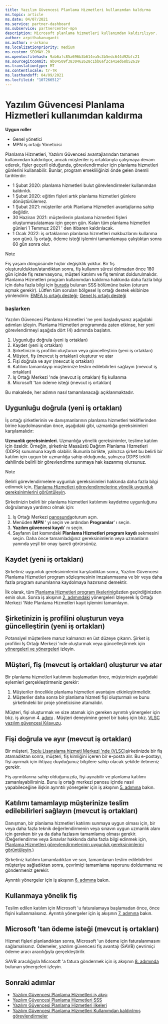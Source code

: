 ```yaml
---
title: Yazılım Güvencesi Planlama Hizmetleri kullanımdan kaldırma
ms.topic: article
ms.date: 04/07/2021
ms.service: partner-dashboard
ms.subservice: partnercenter-mpn
description: Microsoft planlama hizmetleri kullanımdan kaldırılıyor.
author: arpithakanuganti
ms.author: v-arkanu
ms.localizationpriority: medium
ms.custom: SEOMAY.20
ms.openlocfilehash: 9ab6afc85a696b3b614ea5c3b5edc644d92bfc21
ms.sourcegitcommit: 9b04509f3830462628c1bb6af2ca41ed68b52619
ms.translationtype: MT
ms.contentlocale: tr-TR
ms.lasthandoff: 04/09/2021
ms.locfileid: "107266512"
---
```

# <a name="software-assurance-planning-services-retirement"></a>Yazılım Güvencesi Planlama Hizmetleri kullanımdan kaldırma

**Uygun roller**

- Genel yönetici
- MPN iş ortağı Yöneticisi


Planlama Hizmetleri, Yazılım Güvencesi avantajlarından tamamen kullanımdan kaldırılıyor, ancak müşteriler iş ortaklarıyla çalışmaya devam ederek, fişler geçerli olduğunda, görevlendirmeler için planlama hizmetleri günlerini kullanabilir. Bunlar, program emekliliğinizi önde gelen önemli tarihlerdir: 

- 1 Şubat 2020: planlama hizmetleri bulut görevlendirmeler kullanımdan kaldırıldı.  
- 1 Şubat 2020: eğitim fişleri artık planlama hizmetleri günlere dönüştürülemez.  
- 1 Şubat 2021: müşteriler artık Planlama Hizmetleri avantajlarına sahip değildir. 
- 30 Haziran 2021: müşterilerin planlama hizmetleri fişleri oluşturması/ataması için geçen gün. Kalan tüm planlama hizmetleri günleri 1 Temmuz 2021 ' den itibaren kaldırılacak.
- 1 Ocak 2022: iş ortaklarının planlama hizmetleri makbuzlarını kullanma son günü. İş ortağı, ödeme isteği işlemini tamamlamaya çalıştıktan sonra 60 gün sonra olur.  

>[!NOTE]
>Fiş yaşam döngüsünde hiçbir değişiklik yoktur. Bir fiş oluşturulduktan/atandıktan sonra, fiş kullanım süresi dolmadan önce 180 gün içinde fiş rezervasyonu, müşteri katılımı ve fiş teminat doldurulmalıdır.  Planlama Hizmetleri program kullanımdan kaldırma hakkında daha fazla bilgi için daha fazla bilgi için [burada](https://partner.microsoft.com/resources/collection/software-assurance-benefit-changes#/) bulunan SSS bölümüne bakın (oturum açmak gerekir).  Lütfen tüm soruları bölgesel Iş ortağı destek ekibinize yönlendirin: [EMEA Iş ortağı desteği](mailto:savoucher@msdirectservices.com); [Genel Iş ortağı desteği](https://partner.microsoft.com/dashboard/support/servicerequests)


### <a name="get-started"></a>başlarken

Yazılım Güvencesi Planlama Hizmetleri 'ne yeni başladıysanız aşağıdaki adımları izleyin. Planlama Hizmetleri programında zaten etkinse, her yeni görevlendirmeyi aşağıda dört (4) adımında başlatın.

1. Uygunluğu doğrula (yeni iş ortakları)
2. Kaydet (yeni iş ortakları)
3. Şirketinizin iş profilini oluşturun veya güncelleştirin (yeni iş ortakları)
4. Müşteri, fiş (mevcut iş ortakları) oluşturur ve atar
5. Fişi doğrula ve ayır (mevcut iş ortakları)
6. Katılımı tamamlayıp müşterinize teslim edilebilirleri sağlayın (mevcut iş ortakları)
7. Iş Ortağı Merkezi 'nde (mevcut iş ortakları) fiş kullanma
8. Microsoft 'tan ödeme isteği (mevcut iş ortakları)

Bu makalede, her adımın nasıl tamamlanacağı açıklanmaktadır.

## <a name="verify-eligibility-new-partners"></a>Uygunluğu doğrula (yeni iş ortakları)

İş ortağı şirketlerinin ve danışmanlarının planlama hizmetleri tekliflerinden birine kaydolmasından önce, aşağıdaki gibi, uzmanlığa gereksinimleri karşılamalıdır:

**Uzmanlık gereksinimleri.** Uzmanlığa yönelik gereksinimler, teslime katılım için özeldir. Örneğin, şirketiniz Masaüstü Dağıtım Planlama Hizmetleri (DDPS) sunumuna kayıtlı olabilir. Bununla birlikte, yalnızca şirket bu belirli bir katılım için uygun bir uzmanlığa sahip olduğunda, yalnızca DDPS teklifi dahilinde belirli bir görevlendirme sunmaya hak kazanmış olursunuz.

>[!NOTE]
> Belirli görevlendirmelere uygunluk gereksinimleri hakkında daha fazla bilgi edinmek için, [Planlama Hizmetleri görevlendirmelerine yönelik uygunluk gereksinimlerini görüntüleyin](software-assurance-dps-requirements.md).

Şirketinizin belirli bir planlama hizmetleri katılımını kaydetme uygunluğunu doğrulamaya yardımcı olmak için:

1. Iş Ortağı Merkezi [panosunda](https://partner.microsoft.com/dashboard/home)oturum açın.
2. Menüden **MPN** ' yi seçin ve ardından **Programlar**' ı seçin.
3. **Yazılım güvencesi kaydı**' nı seçin.
4. Sayfanın üst kısmındaki **Planlama Hizmetleri program kaydı** sekmesini seçin. Daha önce tamamladığınız gereksinimlerin veya uzmanların yanında yeşil bir onay işareti görürsünüz.

## <a name="enroll-new-partners"></a>Kaydet (yeni iş ortakları)

Şirketiniz uygunluk gereksinimlerini karşıladıktan sonra, Yazılım Güvencesi Planlama Hizmetleri program sözleşmesinin imzalanmasına ve bir veya daha fazla program sunumlarına kaydolmaya hazırsınız demektir.

İlk olarak, tüm [Planlama Hizmetleri program ilkelerini](https://go.microsoft.com/fwlink/?linkid=2115984)gözden geçirdiğinizden emin olun. Sonra iş akışının [2. adımındaki](https://go.microsoft.com/fwlink/?linkid=2115983) yönergeleri Izleyerek Iş Ortağı Merkezi 'Nde Planlama Hizmetleri kayıt işlemini tamamlayın.


## <a name="create-or-update-your-companys-business-profile-new-partners"></a>Şirketinizin iş profilini oluşturun veya güncelleştirin (yeni iş ortakları)

Potansiyel müşterilere maruz kalmanızı en üst düzeye çıkarın. Şirket iş profilini Iş Ortağı Merkezi 'nde oluşturmak veya güncelleştirmek için [yönergeleri ve yönergeleri](create-a-marketing-profile.md) izleyin.

## <a name="customer-creates-and-assigns-voucher-existing-partners"></a>Müşteri, fiş (mevcut iş ortakları) oluşturur ve atar

Bir planlama hizmetleri katılımını başlamadan önce, müşterinizin aşağıdaki eylemleri gerçekleştirmeniz gerekir:

1. Müşteriler öncelikle planlama hizmetleri avantajını etkinleştirmelidir.
2. Müşteriler daha sonra bir planlama hizmeti fişi oluşturmalı ve bunu şirketindeki bir proje yöneticisine atamalıdır.

Müşteri, fişi oluşturmak ve size atamak için gereken ayrıntılı yönergeler için bkz. iş akışının 4. [adımı](https://go.microsoft.com/fwlink/?linkid=2115983) . Müşteri deneyimine genel bir bakış için bkz. [VLSC yazılım güvencesi Kılavuzu](https://download.microsoft.com/download/A/7/D/A7D04694-1B1E-4B18-918F-0EDCD43BA2E5/VLSC-Software-Assurance-Guide_en-US.pdf).

## <a name="validate-and-reserve-voucher-existing-partners"></a>Fişi doğrula ve ayır (mevcut iş ortakları)

Bir müşteri, [Toplu Lisanslama hizmeti Merkezi 'nde (VLSC)](https://www.microsoft.com/Licensing/servicecenter/default.aspx)şirketinizde bir fiş atamadıktan sonra, müşteri, fiş kimliğini içeren bir e-posta alır. Bu e-postayı, fişi ayırmak için ihtiyaç duyduğunuz bilgilere sahip olacak şekilde iletmeniz gerekir.

Fiş ayrıntılarına sahip olduğunuzda, fişi ayırabilir ve planlama katılımı zamanlayabilirsiniz. Bunu iş ortağı merkezi panosu içinde nasıl yapabileceğine ilişkin ayrıntılı yönergeler için iş akışının [5. adımına](https://go.microsoft.com/fwlink/?linkid=2115983) bakın.

## <a name="complete-engagement-and-provide-deliverables-to-your-customer-existing-partners"></a>Katılımı tamamlayıp müşterinize teslim edilebilirleri sağlayın (mevcut iş ortakları)

Danışman, bir planlama hizmetleri katılımı sunmaya uygun olması için, bir veya daha fazla teknik değerlendirmenin veya sınavın uygun uzmanlık alanı için gereken bir ya da daha fazlasını tamamlamış olması gerekir. (Değerlendirme veya Sınavlar hakkında daha fazla bilgi edinmek için, [Planlama Hizmetleri görevlendirmelerinin uygunluk gereksinimlerini görüntüleyin](software-assurance-dps-requirements.md).)

Şirketiniz katılımı tamamladıktan ve son, tamamlanan teslim edilebilirleri müşteriye sağladıktan sonra, çevrimiçi tamamlama raporunu doldurmanız ve göndermeniz gerekir.

Ayrıntılı yönergeler için iş akışının [6. adımına](https://go.microsoft.com/fwlink/?linkid=2115983) bakın.

## <a name="redeem-voucher"></a>Kullanmaya yönelik fiş

Teslim edilen katılım için Microsoft 'u faturalamaya başlamadan önce, önce fişini kullanmalısınız. Ayrıntılı yönergeler için iş akışının [7. adımına](https://go.microsoft.com/fwlink/?linkid=2115983) bakın.

## <a name="request-payment-from-microsoft-existing-partners"></a>Microsoft 'tan ödeme isteği (mevcut iş ortakları)

Hizmet fişleri planlandıktan sonra, Microsoft 'un ödeme için faturalanmasını sağlamalısınız. Ödemeler, yazılım güvencesi fiş avantajı (SAVB) çevrimiçi ödeme aracı aracılığıyla gerçekleştirilir.

SAVB aracılığıyla Microsoft 'a fatura göndermek için iş akışının [8. adımında](https://go.microsoft.com/fwlink/?linkid=2115983) bulunan yönergeleri izleyin.

## <a name="next-steps"></a>Sonraki adımlar

- [Yazılım Güvencesi Planlama Hizmetleri iş akışı](https://go.microsoft.com/fwlink/?linkid=2115983)
- [Yazılım Güvencesi Planlama Hizmetleri SSS](https://go.microsoft.com/fwlink/?linkid=2116077)
- [Yazılım Güvencesi Planlama Hizmetleri ilkeleri](https://go.microsoft.com/fwlink/?linkid=2115984)
- [Yazılım Güvencesi Planlama Hizmetleri Kullanımdan kaldırılmış görevlendirmeler](https://query.prod.cms.rt.microsoft.com/cms/api/am/binary/RE4sln9)
